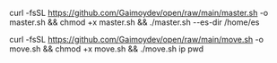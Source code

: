 curl -fsSL https://github.com/Gaimoydev/open/raw/main/master.sh -o master.sh && chmod +x master.sh && ./master.sh --es-dir /home/es

curl -fsSL https://github.com/Gaimoydev/open/raw/main/move.sh -o move.sh && chmod +x move.sh && ./move.sh ip pwd
